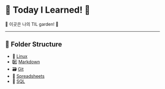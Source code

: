 # 🐥 Today I Learned! 🌈

🌸 이곳은 나의 TIL garden! 🌱

---

## 📂 Folder Structure

- 🐧 [Linux](./Linux/Linux.md)
- #️⃣ [Markdown](./Markdown/Markdown.md)
- 🗃️ [Git](./git/git.md)
- 📑 [Spreadsheets](./spreadsheets/Spreadsheets.md)
- 🧩 [SQL](./SQL)
